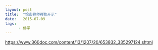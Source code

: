```yaml
---
layout: post
title:  "恰宓禅师禅修开示"
date:   2015-07-09
tags:
      - 佛学
---
```



https://www.360doc.com/content/13/1207/20/653832_335297124.shtml





